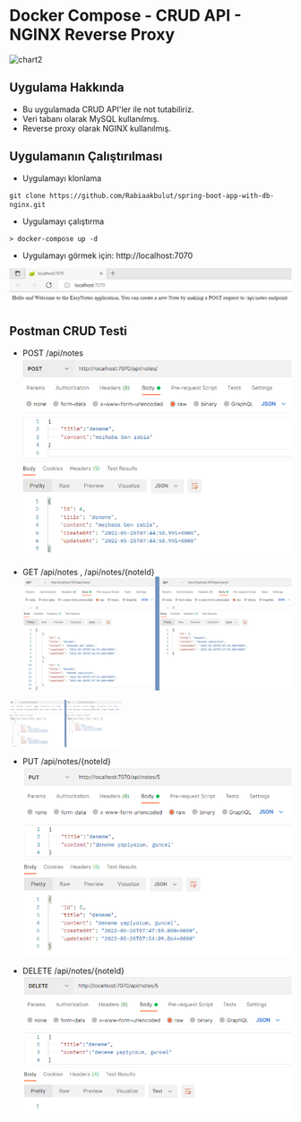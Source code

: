 # Docker Compose - CRUD API - NGINX Reverse Proxy

![chart2](https://user-images.githubusercontent.com/47069895/53306460-40c57900-3885-11e9-88e5-d2b94b4a4003.jpg)

## Uygulama Hakkında
* Bu uygulamada CRUD API'ler ile not tutabiliriz. 
* Veri tabanı olarak MySQL kullanılmış. 
* Reverse proxy olarak NGINX kullanılmış.

## Uygulamanın Çalıştırılması 

* Uygulamayı klonlama

```
git clone https://github.com/Rabiaakbulut/spring-boot-app-with-db-nginx.git
```

* Uygulamayı çalıştırma

```
> docker-compose up -d
```

* Uygulamayı görmek için: http://localhost:7070

![localhost](/img/localhost.png)


## Postman CRUD Testi

* POST /api/notes
![post](/img/post.png)

* GET /api/notes , /api/notes/{noteId}
![get](/img/get.png)
<img src="/img/get.png" alt="drawing" style="width:200px;"/>

* PUT /api/notes/{noteId}
![put](/img/put.png)

* DELETE /api/notes/{noteId}
![delete](/img/delete.png)
